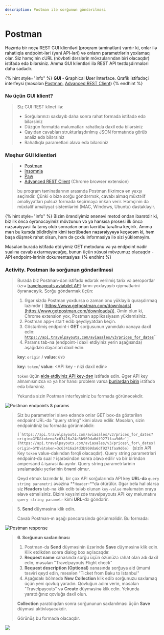 ```yaml
---
description: Postman ilə sorğunun göndərilməsi
---
```


# Postman

Hazırda bir neçə REST GUI klientləri (proqram təminatları) vardır ki, onlar ilə rahatlıqla endpoint-ləri (yəni API-ləri) və onların parametrlərin yoxlamaq olar. Siz həmçinin cURL (növbəti dərslərin mövzularından biri olacaqdır) istifadə edə bilərsiniz. Amma GUI klientləri ilə REST API testləşdirmələri daha sadədir.

{% hint style="info" %}
**GUI - G**raphical **U**ser **I**nterface. Qrafik istifadəçi interfeysi (məsələn [Postman](https://www.getpostman.com/), [Advanced REST Client](https://chrome.google.com/webstore/detail/advanced-rest-client/hgmloofddffdnphfgcellkdfbfbjeloo))
{% endhint %}

### Nə üçün GUI klient?

> Siz GUI REST klinet ilə:
>
> * Sorğularınızı saxlayıb daha sonra rahat formada istifadə edə bilərsiniz
> * Düzgün formatda məlumatları rahatlıqla daxil edə bilərsiniz
> * Qayıdan cavabları strukturlaşdırılmış JSON formatında görüb analiz edə bilərsiniz
> * Rahatlıqla parametləri əlavə edə bilərsiniz

### Məşhur GUI klientləri

> * [Postman](https://www.getpostman.com/)
> * [Insomnia](https://insomnia.rest/)
> * [Paw](https://luckymarmot.com/paw)
> * [Advanced REST Client](https://chrome.google.com/webstore/detail/advanced-rest-client/hgmloofddffdnphfgcellkdfbfbjeloo) (Chrome browser extension)
>
> bu proqram təminatlarının arasında Postman fikrimcə ən yaxşı seçimdir. Çünki o bizə sorğu göndərmək, cavabı almaq müxtəlif əməliyyatları pulsuz formada keçirməyə imkan verir. Həmçinin də müxtəlif əməliyyat sistemlərini (MAC,  Windows, Ubuntu) dəstəkləyir.

{% hint style="info" %}
Bizim örəndiyimiz ənənəvi metod ondan ibarətdir ki, biz ilk öncə öyrənəcəyimiz mövzunun və ya hansısa prosesi ilk öncə nəzərəiyyəsi ilə tanış olub sonradan onun təcrübə tərəfinə keçirik. Amma mən bu kursda bildirdiyim kimi təcrübədən nəzərəiyyəyə keçəcəm ki, həm başa düşmək rahat olsun, həm də çoxlu informasiya ilə sizi yükləməyim.

Məsələn burada istifadə etdiyimiz GET metodunu və ya endpoint nədir sualına cavab axtarmayacağıq, bunun üçün xüsusi mövzumuz olacaqdır - API endpoint-lərinin dokumentasiyası
{% endhint %}

### Activity. Postman ilə sorğunun göndərilməsi&#x20;

> Burada biz Postman-dən istifadə edərək verilmiş tarix və aeroportlar üzrə [travelpayouts aviabilet API](https://support.travelpayouts.com/hc/en-us/articles/203956163-Travel-insights-with-Aviasales-Data-API)-larını yoxlayayıb qiymətlərini öyrənəcəyik. Sorğu göndərmək üçün:
>
> 1. Əgər sizdə Postman yoxdursa o zaman onu yükləyib quraşdırmaq lazımdır ( [https://www.getpostman.com/downloads](https://www.getpostman.com/downloads/)). Əmin olun ki, Chrome extension yox, Postman applikasiyasın yükləmisiniz.
> 2. Postman app-ı start edib qeydiyyatdan keçin.&#x20;
> 3. Göstərilmiş endpoint-i **GET** sorğusunun yanındakı xanaya daxil edin: [`https://api.travelpayouts.com/aviasales/v3/prices_for_dates`](https://api.travelpayouts.com/aviasales/v3/prices\_for\_dates)``
> 4. Params tab-na (endpoint-i daxil etdiyiniz yerin aşağısında) aşağıdakı dəyərləri daxil edin:
>
> &#x20;     **key**: `origin` / **value**: `GYD`
>
> &#x20;     **key**: `token`/ **value**: \<API key - nizi daxil edin>
>
> `token` üçün [əldə etdiyiniz API key-dən](nuemun-nin-yoxlanilmasi.md#activity.-travelpayouts-api-key-ld-olunmasi) istifadə edin. Əgər API key almamısınızsa və ya hər hansı problem varsa [bunlardan birin](nuemun-nin-yoxlanilmasi.md#activity.-travelpayouts-api-key-ld-olunmasi) istifadə edə bilərsiniz.
>
> Yekunda sizin Postman interfeysiniz bu formada görünəcəkdir.&#x20;

![Postman endpoints & params](../.gitbook/assets/Postman\_request.png)

> Siz bu parametrləri əlavə edəndə onlar GET box-da göstərilən endpoint URL-də "query string" kimi əlavə edilir. Məsələn, sizin endpointiniz bu formada görünməlidir:
>
> ``[`https://api.travelpayouts.com/aviasales/v3/prices_for_dates?origin=GYD&token=3c63416a24d3b969da6df9271faa9d6e`](https://api.travelpayouts.com/aviasales/v3/prices\_for\_dates?origin=GYD\&token=3c63416a24d3b969da6df9271faa9d6e) `` (sizin API Key `token` value-dakından fərqli olacaqdır). Query string parametrləri endpoint-də sual  `?` işarəsindən sonra əlavə edilir və bir birindən ampersand `&` işarəsi ilə ayrılır. Query string parametrlərinin sıralamadakı yerlərinin önəmi olmur.&#x20;
>
> Qeyd etmək lazımdır ki, bir çox API sorğularında API key **URL-də** `query string parametri` əvəzinə **`Header`-**də ötürülür. Əgər belə hal olarsa siz **Headers** tab-na klik edib tələb olunan `key-value` məlumatın oraya əlavə etməlisiniz. Bizim keysimizdə travelpayouts API key məlumatını `query string parametr` kimi **URL**-də göndərir.

> 5\. **Send** düyməsinə klik edin.
>
> Cavab Postman-ın aşağı pəncərəsində görünməlidir. Bu formada:

![Postman response](../.gitbook/assets/Postman\_response.png)

> **6. Sorğunun saxlanılması**
>
> 1. Postman-da **Send** düyməsinin üzərində **Save** düyməsinə klik edin. Klik etdikdən sonra dialog box açılacaqdır.
> 2. **Request name** xanasında sorğu üçün özünüzə rahat olan adı daxil edin, məsələn "Travelpayouts Flight check"
> 3. **Request description (Optional)** xanasında sorğuya aid ümumi təsviri qeyd edin, məsələn "Ticket from Baku to Istanbul"
> 4. Aşağıdakı bölmədə **New Collection** klik edib sorğunuzu saxlamaq üçün yeni qovluq yaradın. Qovluğun adını verin, məsələn "Travelpayouts" və **Create** düyməsinə klik edin. Yekunda yaratdığınız qovluğa daxil olun.&#x20;
>
> &#x20; **Collection** yaratdıqdan sonra sorğununun saxlanılması üçün **Save** düyməsi aktivləşəcəkdir.&#x20;
>
> &#x20; Görünüş bu formada olacaqdır.     &#x20;

![](../.gitbook/assets/Postman\_collection.png)
